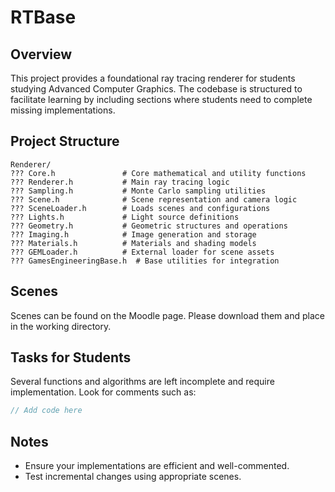 # RTBase

## Overview
This project provides a foundational ray tracing renderer for students studying Advanced Computer Graphics. The codebase is structured to facilitate learning by including sections where students need to complete missing implementations.

## Project Structure
```
Renderer/
??? Core.h               # Core mathematical and utility functions
??? Renderer.h           # Main ray tracing logic
??? Sampling.h           # Monte Carlo sampling utilities
??? Scene.h              # Scene representation and camera logic
??? SceneLoader.h        # Loads scenes and configurations
??? Lights.h             # Light source definitions
??? Geometry.h           # Geometric structures and operations
??? Imaging.h            # Image generation and storage
??? Materials.h          # Materials and shading models
??? GEMLoader.h          # External loader for scene assets
??? GamesEngineeringBase.h  # Base utilities for integration
```

## Scenes
Scenes can be found on the Moodle page. Please download them and place in the working directory.

## Tasks for Students
Several functions and algorithms are left incomplete and require implementation. Look for comments such as:
```cpp
// Add code here
```

## Notes
- Ensure your implementations are efficient and well-commented.
- Test incremental changes using appropriate scenes.